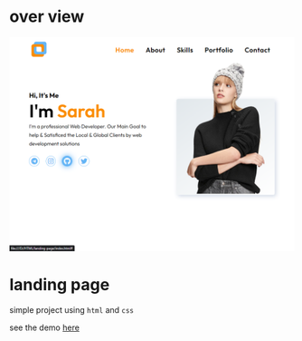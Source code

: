 # over view

<img src="https://github.com/characterMi/landing-page/blob/main/landing-page.png" />

# landing page

simple project using `html` and `css`

see the demo [here](http://charactermi.github.io/landing-page)
